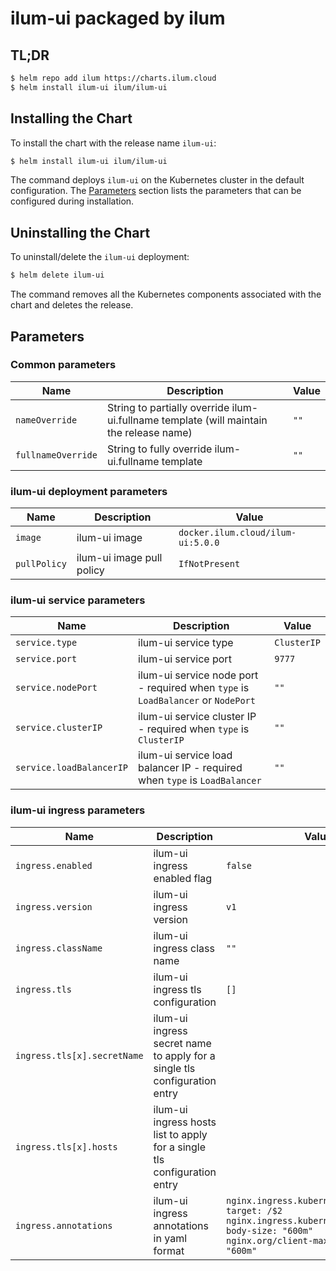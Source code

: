 # ilum-ui packaged by ilum

## TL;DR

```bash
$ helm repo add ilum https://charts.ilum.cloud
$ helm install ilum-ui ilum/ilum-ui
```

## Installing the Chart

To install the chart with the release name `ilum-ui`:

```bash
$ helm install ilum-ui ilum/ilum-ui
```

The command deploys `ilum-ui` on the Kubernetes cluster in the default configuration. The [Parameters](#parameters) section lists the parameters that can be configured during installation.

## Uninstalling the Chart

To uninstall/delete the `ilum-ui` deployment:

```bash
$ helm delete ilum-ui
```

The command removes all the Kubernetes components associated with the chart and deletes the release.


## Parameters

### Common parameters

| Name               | Description                                                                             | Value |
|--------------------|-----------------------------------------------------------------------------------------|-------|
| `nameOverride`     | String to partially override ilum-ui.fullname template (will maintain the release name) | `""`  |
| `fullnameOverride` | String to fully override ilum-ui.fullname template                                      | `""`  |

### ilum-ui deployment parameters

| Name         | Description               | Value                                 |
|--------------|---------------------------|---------------------------------------|
| `image`      | ilum-ui image             | `docker.ilum.cloud/ilum-ui:5.0.0` |
| `pullPolicy` | ilum-ui image pull policy | `IfNotPresent`                        |

### ilum-ui service parameters

| Name                     | Description                                                                      | Value       |
|--------------------------|----------------------------------------------------------------------------------|-------------|
| `service.type`           | ilum-ui service type                                                             | `ClusterIP` |
| `service.port`           | ilum-ui service port                                                             | `9777`      |
| `service.nodePort`       | ilum-ui service node port - required when `type` is `LoadBalancer` or `NodePort` | `""`        |
| `service.clusterIP`      | ilum-ui service cluster IP - required when `type` is `ClusterIP`                 | `""`        |
| `service.loadBalancerIP` | ilum-ui service load balancer IP - required when `type` is `LoadBalancer`        | `""`        |

### ilum-ui ingress parameters

| Name                        | Description                                                               | Value                                                                                                                                                  |
|-----------------------------|---------------------------------------------------------------------------|--------------------------------------------------------------------------------------------------------------------------------------------------------|
| `ingress.enabled`           | ilum-ui ingress enabled flag                                              | `false`                                                                                                                                                |
| `ingress.version`           | ilum-ui ingress version                                                   | `v1`                                                                                                                                                   |
| `ingress.className`         | ilum-ui ingress class name                                                | `""`                                                                                                                                                   |
| `ingress.tls`               | ilum-ui ingress tls configuration                                         | `[]`                                                                                                                                                   |
| `ingress.tls[x].secretName` | ilum-ui ingress secret name to apply for a single tls configuration entry |                                                                                                                                                        |
| `ingress.tls[x].hosts`      | ilum-ui ingress hosts list to apply for a single tls configuration entry  |                                                                                                                                                        |
| `ingress.annotations`       | ilum-ui ingress annotations in yaml format                                | `nginx.ingress.kubernetes.io/rewrite-target: /$2`<br>`nginx.ingress.kubernetes.io/proxy-body-size: "600m"`<br>`nginx.org/client-max-body-size: "600m"` |
